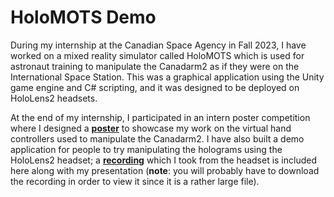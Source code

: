 # HoloMOTS Demo

During my internship at the Canadian Space Agency in Fall 2023, I have worked on a mixed reality simulator called HoloMOTS which is used for astronaut training to manipulate the Canadarm2 as if they were on the International Space Station. This was a graphical application using the Unity game engine and C# scripting, and it was designed to be deployed on HoloLens2 headsets.

At the end of my internship, I participated in an intern poster competition where I designed a [**poster**](https://github.com/rarchambault/rarchambault/blob/main/HoloMOTS%20Demo/HoloMOTS%20Poster%20-%20Roxanne%20Archambault.pdf) to showcase my work on the virtual hand controllers used to manipulate the Canadarm2. I have also built a demo application for people to try manipulating the holograms using the HoloLens2 headset; a [**recording**](https://github.com/rarchambault/rarchambault/blob/main/HoloMOTS%20Demo/AR%20Poster%20Demonstration.mp4) which I took from the headset is included here along with my presentation (**note**: you will probably have to download the recording in order to view it since it is a rather large file).
